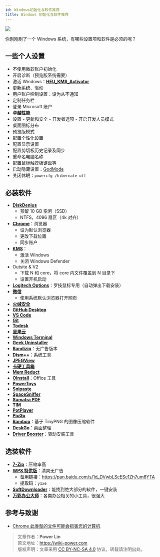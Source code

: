 ```yaml
---
id: Windows初始化与软件推荐
title: Windows 初始化与软件推荐
---
```


![](https://wiki-media-1253965369.cos.ap-guangzhou.myqcloud.com/img/20210117142759.jpg)

你刚刚刷了一个 Windows 系统，有哪些设置项和软件是必须的呢？

## 一些个人设置

- 不使用微软账户初始化
- 开启诊断（预览版系统需要）
- 激活 Windows：[**HEU_KMS_Activator**](https://github.com/zbezj/HEU_KMS_Activator)
- 更新系统、驱动
- 用户账户控制设置：设为从不通知
- 定制任务栏
- 登录 Microsoft 账户
- [**卓越性能**](https://bobi.site/archives/875)
- 设置 - 更新和安全 - 开发者选项 - 开启开发人员模式
- 桌面图标分布
- 预览版模式
- 配置个性化设置
- 配置显示设置
- 配置剪切板历史记录及同步
- 重命名电脑名称
- 配置鼠标触摸板键盘等
- 启动隐藏设置：[GodMode](https://github.com/linyuxuanlin/File-host/tree/main/software/GodMode.lnk)
- 关闭休眠：`powercfg /hibernate off`

## 必装软件

- [**DiskDenius**](https://www.diskgenius.cn/download.php)
  - 预留 10 GB 空闲（SSD）
  - NTFS，4096 扇区（4k 对齐）
- [**Chrome**](https://www.google.cn/chrome/)：浏览器
  - 设为默认浏览器
  - 更改下载位置
  - 同步账户
- [**KMS**](https://github.com/linyuxuanlin/File-host/tree/main/software/KMS.exe)：
  - 激活 Windows
  - 关闭 Windows Defender
- Outsite & V2
  - 下载 N 和 core，将 core 内文件覆盖到 N 目录下
  - 设置开机启动
- [**Logitech Options**](https://www.logitech.com.cn/zh-cn/product/options)：罗技鼠标专用（自动弹出下载安装）
- [**微信**](https://pc.weixin.qq.com/?t=win_weixin&lang=zh_CN)
  - 使用系统默认浏览器打开网页
- [**火绒安全**](https://www.huorong.cn/)
- [**GitHub Desktop**](https://desktop.github.com)
- [**VS Code**](https://code.visualstudio.com/)
- [**Git**](https://git-scm.com/downloads)
- [**Todesk**](https://www.todesk.com/download.html)
- [**坚果云**](https://www.jianguoyun.com/s/downloads)
- [**Windows Terminal**](https://github.com/microsoft/terminal/releases/)
- [**Geek Uninstaller**](https://github.com/linyuxuanlin/File-host/tree/main/software/geekuninstaller.exe)
- [**Bandizip**](https://github.com/linyuxuanlin/File-host/tree/main/software/Bandizip.exe)：无广告版本
- [**Dism++**](https://www.chuyu.me/zh-Hans/)：系统工具
- [**JPEGView**](https://github.com/linyuxuanlin/File-host/tree/main/software/JPEGView64.zip)
- [**卡硬工具箱**](http://www.kbtool.cn/down.php)
- [**Mem Reduct**](https://github.com/henrypp/memreduct/releases)
- [**OInstall**](https://github.com/linyuxuanlin/File-host/tree/main/software/OInstall.exe)：Office 工具
- [**PowerToys**](https://github.com/microsoft/PowerToys/releases/)
- [**Snipaste**](https://zh.snipaste.com/download.html)
- [**SpaceSniffer**](https://github.com/linyuxuanlin/File-host/tree/main/software/SpaceSniffer.exe)
- [**Sumatra PDF**](https://www.sumatrapdfreader.org/download-free-pdf-viewer.html)
- [**TIM**](https://tim.qq.com/download.html)
- [**PotPlayer**](https://daumpotplayer.com/download/)
- [**PicGo**](https://github.com/Molunerfinn/PicGo/releases/tag/v2.3.0-beta.4)
- [**Bamboo**](https://christopherwk210.github.io/bamboo/)：基于 TinyPNG 的图像压缩软件
- [**DeskGo**](https://pm.myapp.com/invc/xfspeed/qqpcmgr/data/DeskGo_2_9_1051_127_lite.exe)：桌面整理
- [**Driver Booster**](https://www.iobit.com/en/driver-booster.php)：驱动安装工具

## 选装软件

- [**7-Zip**](https://github.com/linyuxuanlin/File-host/tree/main/software/7z.exe)：压缩率高
- [**WPS 特供版**](http://wpspro.support.wps.cn/gov/guangdong/chaozhou/installation/WPS%20Office%202019%20%E4%B8%93%E4%B8%9A%E7%89%88%EF%BC%88%E6%BD%AE%E5%B7%9E%E5%B8%82%E5%85%9A%E6%94%BF%E6%9C%BA%E5%85%B3%E5%8D%95%E4%BD%8D%EF%BC%89.exe)：清爽无广告
  - 备用链接：https://pan.baidu.com/s/1d_DVwbLScESe1Zh7um6YTA
  - 提取码：`y1xe`
- [**SoftDownloader**](https://github.com/linyuxuanlin/File-host/tree/main/software/SoftDownloader.zip)：能找到绝大部分的软件，一键安装
- [**万彩办公大师**](https://github.com/linyuxuanlin/File-host/tree/main/software/OfficeBox.zip)：各类办公相关的小工具，很强大

## 参考与致谢

- [Chrome 此类型的文件可能会损害您的计算机](https://zhidao.baidu.com/question/326859904713262805.html)



> 文章作者：**Power Lin**  
> 原文地址：<https://wiki-power.com>  
> 版权声明：文章采用 [CC BY-NC-SA 4.0](https://creativecommons.org/licenses/by/4.0/deed.zh) 协议，转载请注明出处。
